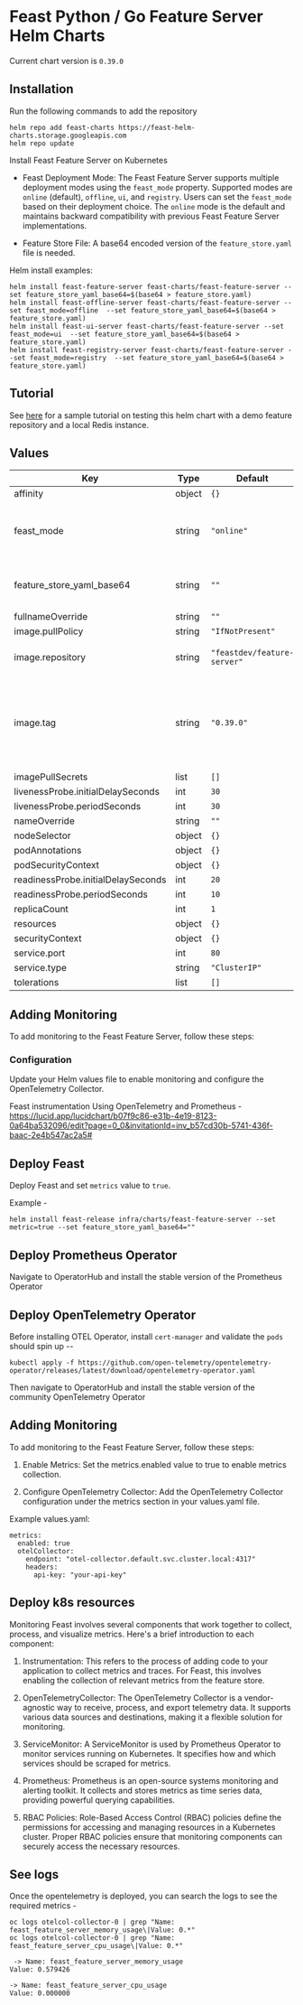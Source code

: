 # Feast Python / Go Feature Server Helm Charts

Current chart version is `0.39.0`

## Installation

Run the following commands to add the repository

```
helm repo add feast-charts https://feast-helm-charts.storage.googleapis.com
helm repo update
```

Install Feast Feature Server on Kubernetes

- Feast Deployment Mode: The Feast Feature Server supports multiple deployment modes using the `feast_mode` property. Supported modes are `online` (default), `offline`, `ui`, and `registry`.
Users can set the `feast_mode` based on their deployment choice. The `online` mode is the default and maintains backward compatibility with previous Feast Feature Server implementations.

- Feature Store File: A base64 encoded version of the `feature_store.yaml` file is needed.

Helm install examples:
```
helm install feast-feature-server feast-charts/feast-feature-server --set feature_store_yaml_base64=$(base64 > feature_store.yaml)
helm install feast-offline-server feast-charts/feast-feature-server --set feast_mode=offline  --set feature_store_yaml_base64=$(base64 > feature_store.yaml)
helm install feast-ui-server feast-charts/feast-feature-server --set feast_mode=ui  --set feature_store_yaml_base64=$(base64 > feature_store.yaml)
helm install feast-registry-server feast-charts/feast-feature-server --set feast_mode=registry  --set feature_store_yaml_base64=$(base64 > feature_store.yaml)

```

## Tutorial
See [here](https://github.com/feast-dev/feast/tree/master/examples/python-helm-demo) for a sample tutorial on testing this helm chart with a demo feature repository and a local Redis instance.

## Values

| Key | Type | Default | Description |
|-----|------|---------|-------------|
| affinity | object | `{}` |  |
| feast_mode | string | `"online"` | Feast supported deployment modes - online (default), offline, ui and registry |
| feature_store_yaml_base64 | string | `""` | [required] a base64 encoded version of feature_store.yaml |
| fullnameOverride | string | `""` |  |
| image.pullPolicy | string | `"IfNotPresent"` |  |
| image.repository | string | `"feastdev/feature-server"` | Docker image for Feature Server repository |
| image.tag | string | `"0.39.0"` | The Docker image tag (can be overwritten if custom feature server deps are needed for on demand transforms) |
| imagePullSecrets | list | `[]` |  |
| livenessProbe.initialDelaySeconds | int | `30` |  |
| livenessProbe.periodSeconds | int | `30` |  |
| nameOverride | string | `""` |  |
| nodeSelector | object | `{}` |  |
| podAnnotations | object | `{}` |  |
| podSecurityContext | object | `{}` |  |
| readinessProbe.initialDelaySeconds | int | `20` |  |
| readinessProbe.periodSeconds | int | `10` |  |
| replicaCount | int | `1` |  |
| resources | object | `{}` |  |
| securityContext | object | `{}` |  |
| service.port | int | `80` |  |
| service.type | string | `"ClusterIP"` |  |
| tolerations | list | `[]` |  |

## Adding Monitoring
To add monitoring to the Feast Feature Server, follow these steps:

### Configuration
Update your Helm values file to enable monitoring and configure the OpenTelemetry Collector.

Feast instrumentation Using OpenTelemetry and Prometheus - https://lucid.app/lucidchart/b07f9c86-e31b-4e19-8123-0a64ba532096/edit?page=0_0&invitationId=inv_b57cd30b-5741-436f-baac-2e4b547ac2a5#

## Deploy Feast 
Deploy Feast and set `metrics` value to `true`.

Example - 
```
helm install feast-release infra/charts/feast-feature-server --set metric=true --set feature_store_yaml_base64=""
```

## Deploy Prometheus Operator
Navigate to OperatorHub and install the stable version of the Prometheus Operator

## Deploy OpenTelemetry Operator
Before installing OTEL Operator, install `cert-manager` and validate the `pods` should spin up --
```
kubectl apply -f https://github.com/open-telemetry/opentelemetry-operator/releases/latest/download/opentelemetry-operator.yaml
```

Then navigate to OperatorHub and install the stable version of the community OpenTelemetry Operator

## Adding Monitoring
To add monitoring to the Feast Feature Server, follow these steps:

1. Enable Metrics:
Set the metrics.enabled value to true to enable metrics collection.

2. Configure OpenTelemetry Collector:
Add the OpenTelemetry Collector configuration under the metrics section in your values.yaml file.

Example values.yaml:

```
metrics:
  enabled: true
  otelCollector:
    endpoint: "otel-collector.default.svc.cluster.local:4317"
    headers:
      api-key: "your-api-key"
```

## Deploy k8s resources
Monitoring Feast involves several components that work together to collect, process, and visualize metrics. Here's a brief introduction to each component:

1. Instrumentation: This refers to the process of adding code to your application to collect metrics and traces. For Feast, this involves enabling the collection of relevant metrics from the feature store.

2. OpenTelemetryCollector: The OpenTelemetry Collector is a vendor-agnostic way to receive, process, and export telemetry data. It supports various data sources and destinations, making it a flexible solution for monitoring.

3. ServiceMonitor: A ServiceMonitor is used by Prometheus Operator to monitor services running on Kubernetes. It specifies how and which services should be scraped for metrics.

4. Prometheus: Prometheus is an open-source systems monitoring and alerting toolkit. It collects and stores metrics as time series data, providing powerful querying capabilities.

5. RBAC Policies: Role-Based Access Control (RBAC) policies define the permissions for accessing and managing resources in a Kubernetes cluster. Proper RBAC policies ensure that monitoring components can securely access the necessary resources.


## See logs 
Once the opentelemetry is deployed, you can search the logs to see the required metrics - 

```
oc logs otelcol-collector-0 | grep "Name: feast_feature_server_memory_usage\|Value: 0.*"
oc logs otelcol-collector-0 | grep "Name: feast_feature_server_cpu_usage\|Value: 0.*"
```
```
 -> Name: feast_feature_server_memory_usage
Value: 0.579426
```
```
-> Name: feast_feature_server_cpu_usage
Value: 0.000000
```
